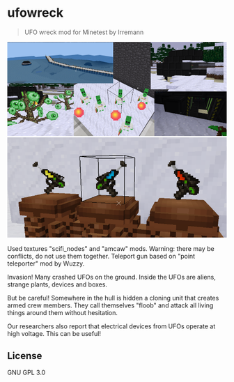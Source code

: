 # ufowreck
> UFO wreck mod for Minetest by Irremann

![Screenshot](screenshot.png)
![Screenshot](screenshot2.png)

Used textures "scifi_nodes" and "amcaw" mods. Warning: there may be conflicts, do not use them together.
Teleport gun based on "point teleporter" mod by Wuzzy.

Invasion! Many crashed UFOs on the ground. Inside the UFOs are aliens, strange plants, devices and boxes.

But be careful! Somewhere in the hull is hidden a cloning unit that creates armed crew members. They call themselves "floob" and attack all living things around them without hesitation.

Our researchers also report that electrical devices from UFOs operate at high voltage. This can be useful!

## License
GNU GPL 3.0
